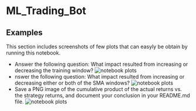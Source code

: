 # ML_Trading_Bot

## Examples

This section includes screenshots of few plots that can easyly be obtain by running this notebook.

- Answer the following question: What impact resulted from increasing or decreasing the training window?
![notebook plots](Resources/pic1.png)
- nswer the following question: What impact resulted from increasing or decreasing either or both of the SMA windows?
![notebook plots](Resources/pic2.png)
- Save a PNG image of the cumulative product of the actual returns vs. the strategy returns, and document your conclusion in your README.md file.
![notebook plots](Resources/pic3.png)